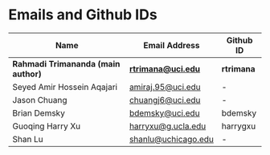 # Emails and Github IDs
| Name | Email Address | Github ID |
| --- | --- | --- |
| **Rahmadi Trimananda (main author)** | **rtrimana@uci.edu** | **rtrimana** |
| Seyed Amir Hossein Aqajari | amiraj.95@uci.edu | - |
| Jason Chuang | chuangj6@uci.edu | - |
| Brian Demsky | bdemsky@uci.edu | bdemsky |
| Guoqing Harry Xu | harryxu@g.ucla.edu | harrygxu |
| Shan Lu | shanlu@uchicago.edu | - |
